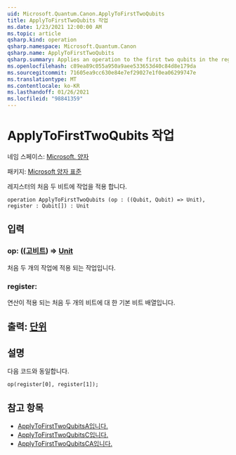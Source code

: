 ```yaml
---
uid: Microsoft.Quantum.Canon.ApplyToFirstTwoQubits
title: ApplyToFirstTwoQubits 작업
ms.date: 1/23/2021 12:00:00 AM
ms.topic: article
qsharp.kind: operation
qsharp.namespace: Microsoft.Quantum.Canon
qsharp.name: ApplyToFirstTwoQubits
qsharp.summary: Applies an operation to the first two qubits in the register.
ms.openlocfilehash: c89ea89c055a950a9aee533653d40c84d8e179da
ms.sourcegitcommit: 71605ea9cc630e84e7ef29027e1f0ea06299747e
ms.translationtype: MT
ms.contentlocale: ko-KR
ms.lasthandoff: 01/26/2021
ms.locfileid: "98841359"
---
```

# <a name="applytofirsttwoqubits-operation"></a>ApplyToFirstTwoQubits 작업

네임 스페이스: [Microsoft. 양자](xref:Microsoft.Quantum.Canon)

패키지: [Microsoft 양자 표준](https://nuget.org/packages/Microsoft.Quantum.Standard)


레지스터의 처음 두 비트에 작업을 적용 합니다.

```qsharp
operation ApplyToFirstTwoQubits (op : ((Qubit, Qubit) => Unit), register : Qubit[]) : Unit
```


## <a name="input"></a>입력

### <a name="op--qubitqubit--unit"></a>op: ([(고](xref:microsoft.quantum.lang-ref.qubit)[비트](xref:microsoft.quantum.lang-ref.qubit)) => [Unit](xref:microsoft.quantum.lang-ref.unit) 

처음 두 개의 작업에 적용 되는 작업입니다.


### <a name="register--qubit"></a>register: [](xref:microsoft.quantum.lang-ref.qubit)

연산이 적용 되는 처음 두 개의 비트에 대 한 기본 비트 배열입니다.



## <a name="output--unit"></a>출력: [단위](xref:microsoft.quantum.lang-ref.unit)



## <a name="remarks"></a>설명

다음 코드와 동일합니다.

```qsharp
op(register[0], register[1]);
```

## <a name="see-also"></a>참고 항목

- [ApplyToFirstTwoQubitsA입니다.](xref:Microsoft.Quantum.Canon.ApplyToFirstTwoQubitsA)
- [ApplyToFirstTwoQubitsC입니다.](xref:Microsoft.Quantum.Canon.ApplyToFirstTwoQubitsC)
- [ApplyToFirstTwoQubitsCA입니다.](xref:Microsoft.Quantum.Canon.ApplyToFirstTwoQubitsCA)